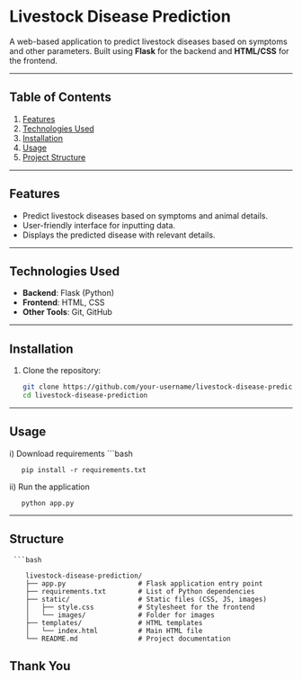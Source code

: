# Livestock Disease Prediction

A web-based application to predict livestock diseases based on symptoms and other parameters. Built using **Flask** for the backend and **HTML/CSS** for the frontend.

---

## Table of Contents
1. [Features](#features)
2. [Technologies Used](#technologies-used)
3. [Installation](#installation)
4. [Usage](#usage)
5. [Project Structure](#project-structure)


---

## Features
- Predict livestock diseases based on symptoms and animal details.
- User-friendly interface for inputting data.
- Displays the predicted disease with relevant details.

---

## Technologies Used
- **Backend**: Flask (Python)
- **Frontend**: HTML, CSS
- **Other Tools**: Git, GitHub

---

## Installation

1. Clone the repository:
   ```bash
   git clone https://github.com/your-username/livestock-disease-prediction.git
   cd livestock-disease-prediction

--- 

## Usage
   i) Download requirements
      ```bash
      
       pip install -r requirements.txt

   ii) Run the application
   
       python app.py

--- 

## Structure
     ```bash

        livestock-disease-prediction/
        ├── app.py                  # Flask application entry point
        ├── requirements.txt        # List of Python dependencies
        ├── static/                 # Static files (CSS, JS, images)
        │   ├── style.css           # Stylesheet for the frontend
        │   └── images/             # Folder for images
        ├── templates/              # HTML templates
        │   └── index.html          # Main HTML file
        └── README.md               # Project documentation


## Thank You


